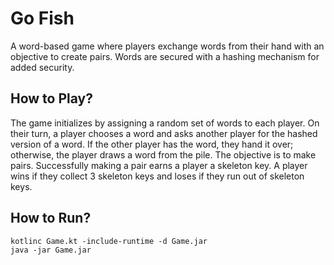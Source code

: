 # Go Fish

A word-based game where players exchange words from their hand with an objective to create pairs.
Words are secured with a hashing mechanism for added security.

## How to Play?

The game initializes by assigning a random set of words to each player.
On their turn, a player chooses a word and asks another player for the hashed version of a word.
If the other player has the word, they hand it over; otherwise, the player draws a word from the pile.
The objective is to make pairs.
Successfully making a pair earns a player a skeleton key.
A player wins if they collect 3 skeleton keys and loses if they run out of skeleton keys.

## How to Run?

```
kotlinc Game.kt -include-runtime -d Game.jar
java -jar Game.jar
```